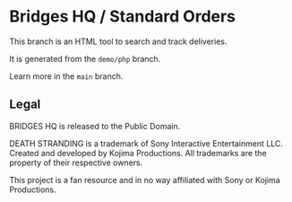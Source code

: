 Bridges HQ / Standard Orders
============================

This branch is an HTML tool to search and track deliveries.

It is generated from the `demo/php` branch.

Learn more in the `main` branch.

## Legal

BRIDGES HQ is released to the Public Domain.

DEATH STRANDING is a trademark of Sony Interactive Entertainment LLC. Created and developed by Kojima Productions. All trademarks are the property of their respective owners.

This project is a fan resource and in no way affiliated with Sony or Kojima Productions.
